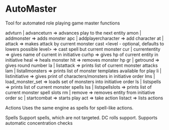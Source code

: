# AutoMaster
Tool for automated role playing game master functions

advturn | advanceturn => advances play to the next entity
amon | addmonster <monster index or name> <personal name> => adds monster
apc | addplayercharacter <personal name> <initiative> => add character
at | attack <attack index> => makes attack by current monster
cast <spellname> <level - optional, defaults to lowers possible level> => cast spell but current monster
cur | currententity => gives name of current in initiative
curhp => gives hp of current entity in initiative
heal <index of entity> <hp> => heals monster
hit <index of entity> <hp> => removes monster hp
gr | getround => gives round number
la | listattack => prints list of current monster attacks
lam | listallmonsters => prints list of monster templates available for play
li | listinitiative => gives print of characters/monsters in initiative order
lms | load_monster_set <filename> => loads set of monsters into initiative order
ls | listspells => prints list of current monster spells
lss | listspellslots => prints list of current monster spell slots
rm | remove <index or personal name> => removes entity from initiative order
sc | startcombat => starts play
act <action name> => take action
listact => lists actions

Actions
Uses the same engine as spells for spell-like actions. 

Spells
Support spells, which are not targeted. DC rolls support.
Supports automatic concentration checks


